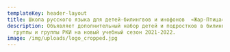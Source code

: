 ```yaml
---
templateKey: header-layout
title: Школа русского языка для детей-билингвов и инофонов  «Жар-Птица»
description: Объявляет дополнительный набор детей и подростков в билингвальные
  группы и группы РКИ на новый учебный сезон 2021-2022.
image: /img/uploads/logo_cropped.jpg
---
```

